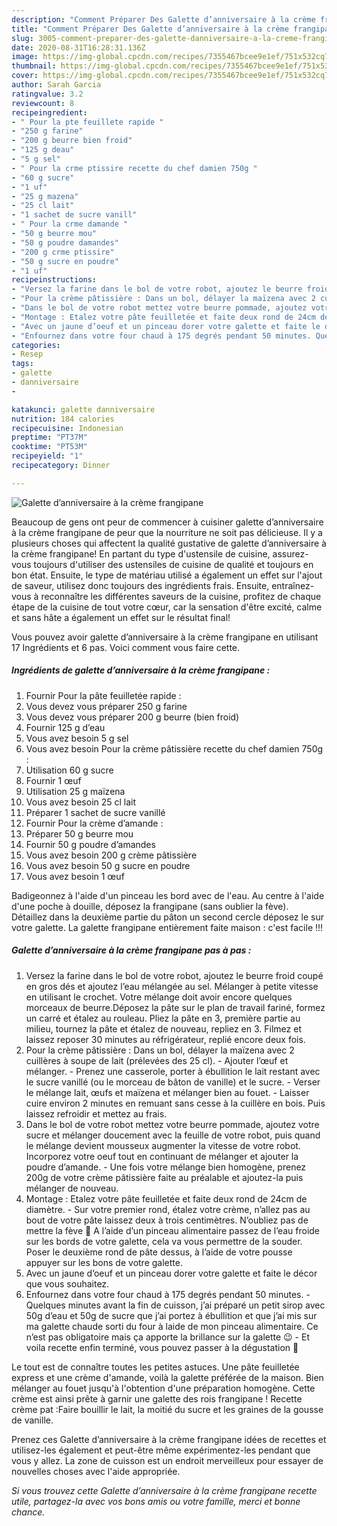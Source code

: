 ```yaml
---
description: "Comment Préparer Des Galette d’anniversaire à la crème frangipane"
title: "Comment Préparer Des Galette d’anniversaire à la crème frangipane"
slug: 3005-comment-preparer-des-galette-danniversaire-a-la-creme-frangipane
date: 2020-08-31T16:28:31.136Z
image: https://img-global.cpcdn.com/recipes/7355467bcee9e1ef/751x532cq70/galette-danniversaire-a-la-creme-frangipane-photo-principale-de-la-recette.jpg
thumbnail: https://img-global.cpcdn.com/recipes/7355467bcee9e1ef/751x532cq70/galette-danniversaire-a-la-creme-frangipane-photo-principale-de-la-recette.jpg
cover: https://img-global.cpcdn.com/recipes/7355467bcee9e1ef/751x532cq70/galette-danniversaire-a-la-creme-frangipane-photo-principale-de-la-recette.jpg
author: Sarah Garcia
ratingvalue: 3.2
reviewcount: 8
recipeingredient:
- " Pour la pte feuillete rapide "
- "250 g farine"
- "200 g beurre bien froid"
- "125 g deau"
- "5 g sel"
- " Pour la crme ptissire recette du chef damien 750g "
- "60 g sucre"
- "1 uf"
- "25 g mazena"
- "25 cl lait"
- "1 sachet de sucre vanill"
- " Pour la crme damande "
- "50 g beurre mou"
- "50 g poudre damandes"
- "200 g crme ptissire"
- "50 g sucre en poudre"
- "1 uf"
recipeinstructions:
- "Versez la farine dans le bol de votre robot, ajoutez le beurre froid coupé en gros dés et ajoutez l’eau mélangée au sel. Mélanger à petite vitesse en utilisant le crochet. Votre mélange doit avoir encore quelques morceaux de beurre.Déposez la pâte sur le plan de travail fariné, formez un carré et étalez au rouleau. Pliez la pâte en 3, première partie au milieu, tournez la pâte et étalez de nouveau, repliez en 3. Filmez et laissez reposer 30 minutes au réfrigérateur, replié encore deux fois."
- "Pour la crème pâtissière : Dans un bol, délayer la maïzena avec 2 cuillères à soupe de lait (prélevées des 25 cl). Ajouter l’œuf et mélanger. Prenez une casserole, porter à ébullition le lait restant avec le sucre vanillé (ou le morceau de bâton de vanille) et le sucre. Verser le mélange lait, œufs et maïzena et mélanger bien au fouet. Laisser cuire environ 2 minutes en remuant sans cesse à la cuillère en bois. Puis laissez refroidir et mettez au frais."
- "Dans le bol de votre robot mettez votre beurre pommade, ajoutez votre sucre et mélanger doucement avec la feuille de votre robot, puis quand le mélange devient mousseux augmenter la vitesse de votre robot. Incorporez votre oeuf tout en continuant de mélanger et ajouter la poudre d’amande. Une fois votre mélange bien homogène, prenez 200g de votre crème pâtissière faite au préalable et ajoutez-la puis mélanger de nouveau."
- "Montage : Etalez votre pâte feuilletée et faite deux rond de 24cm de diamètre. Sur votre premier rond, étalez votre crème, n’allez pas au bout de votre pâte laissez deux à trois centimètres. N’oubliez pas de mettre la fève 🙂 A l’aide d’un pinceau alimentaire passez de l’eau froide sur les bords de votre galette, cela va vous permettre de la souder. Poser le deuxième rond de pâte dessus, à l’aide de votre pousse appuyer sur les bons de votre galette."
- "Avec un jaune d’oeuf et un pinceau dorer votre galette et faite le décor que vous souhaitez."
- "Enfournez dans votre four chaud à 175 degrés pendant 50 minutes. Quelques minutes avant la fin de cuisson, j’ai préparé un petit sirop avec 50g d’eau et 50g de sucre que j’ai portez à ébullition et que j’ai mis sur ma galette chaude sorti du four à laide de mon pinceau alimentaire. Ce n’est pas obligatoire mais ça apporte la brillance sur la galette 😉 Et voila recette enfin terminé, vous pouvez passer à la dégustation 🙂"
categories:
- Resep
tags:
- galette
- danniversaire
- 

katakunci: galette danniversaire  
nutrition: 184 calories
recipecuisine: Indonesian
preptime: "PT37M"
cooktime: "PT53M"
recipeyield: "1"
recipecategory: Dinner

---
```



![Galette d’anniversaire à la crème frangipane](https://img-global.cpcdn.com/recipes/7355467bcee9e1ef/751x532cq70/galette-danniversaire-a-la-creme-frangipane-photo-principale-de-la-recette.jpg)

Beaucoup de gens ont peur de commencer à cuisiner galette d’anniversaire à la crème frangipane de peur que la nourriture ne soit pas délicieuse. Il y a plusieurs choses qui affectent la qualité gustative de galette d’anniversaire à la crème frangipane! En partant du type d'ustensile de cuisine, assurez-vous toujours d'utiliser des ustensiles de cuisine de qualité et toujours en bon état. Ensuite, le type de matériau utilisé a également un effet sur l'ajout de saveur, utilisez donc toujours des ingrédients frais. Ensuite, entraînez-vous à reconnaître les différentes saveurs de la cuisine, profitez de chaque étape de la cuisine de tout votre cœur, car la sensation d'être excité, calme et sans hâte a également un effet sur le résultat final!

<!--inarticleads1-->

Vous pouvez avoir galette d’anniversaire à la crème frangipane en utilisant 17 Ingrédients et 6 pas. Voici comment vous faire cette.

##### Ingrédients de galette d’anniversaire à la crème frangipane :

1. Fournir  Pour la pâte feuilletée rapide :
1. Vous devez vous préparer 250 g farine
1. Vous devez vous préparer 200 g beurre (bien froid)
1. Fournir 125 g d’eau
1. Vous avez besoin 5 g sel
1. Vous avez besoin  Pour la crème pâtissière recette du chef damien 750g :
1. Utilisation 60 g sucre
1. Fournir 1 œuf
1. Utilisation 25 g maïzena
1. Vous avez besoin 25 cl lait
1. Préparer 1 sachet de sucre vanillé
1. Fournir  Pour la crème d’amande :
1. Préparer 50 g beurre mou
1. Fournir 50 g poudre d’amandes
1. Vous avez besoin 200 g crème pâtissière
1. Vous avez besoin 50 g sucre en poudre
1. Vous avez besoin 1 œuf


Badigeonnez à l&#39;aide d&#39;un pinceau les bord avec de l&#39;eau. Au centre à l&#39;aide d&#39;une poche à douille, déposez la frangipane (sans oublier la fève). Détaillez dans la deuxième partie du pâton un second cercle déposez le sur votre galette. La galette frangipane entièrement faite maison : c&#39;est facile !!! 

<!--inarticleads2-->

##### Galette d’anniversaire à la crème frangipane pas à pas :

1. Versez la farine dans le bol de votre robot, ajoutez le beurre froid coupé en gros dés et ajoutez l’eau mélangée au sel. Mélanger à petite vitesse en utilisant le crochet. Votre mélange doit avoir encore quelques morceaux de beurre.Déposez la pâte sur le plan de travail fariné, formez un carré et étalez au rouleau. Pliez la pâte en 3, première partie au milieu, tournez la pâte et étalez de nouveau, repliez en 3. Filmez et laissez reposer 30 minutes au réfrigérateur, replié encore deux fois.
1. Pour la crème pâtissière : Dans un bol, délayer la maïzena avec 2 cuillères à soupe de lait (prélevées des 25 cl). - Ajouter l’œuf et mélanger. - Prenez une casserole, porter à ébullition le lait restant avec le sucre vanillé (ou le morceau de bâton de vanille) et le sucre. - Verser le mélange lait, œufs et maïzena et mélanger bien au fouet. - Laisser cuire environ 2 minutes en remuant sans cesse à la cuillère en bois. Puis laissez refroidir et mettez au frais.
1. Dans le bol de votre robot mettez votre beurre pommade, ajoutez votre sucre et mélanger doucement avec la feuille de votre robot, puis quand le mélange devient mousseux augmenter la vitesse de votre robot. Incorporez votre oeuf tout en continuant de mélanger et ajouter la poudre d’amande. - Une fois votre mélange bien homogène, prenez 200g de votre crème pâtissière faite au préalable et ajoutez-la puis mélanger de nouveau.
1. Montage : Etalez votre pâte feuilletée et faite deux rond de 24cm de diamètre. - Sur votre premier rond, étalez votre crème, n’allez pas au bout de votre pâte laissez deux à trois centimètres. N’oubliez pas de mettre la fève 🙂 A l’aide d’un pinceau alimentaire passez de l’eau froide sur les bords de votre galette, cela va vous permettre de la souder. Poser le deuxième rond de pâte dessus, à l’aide de votre pousse appuyer sur les bons de votre galette.
1. Avec un jaune d’oeuf et un pinceau dorer votre galette et faite le décor que vous souhaitez.
1. Enfournez dans votre four chaud à 175 degrés pendant 50 minutes. - Quelques minutes avant la fin de cuisson, j’ai préparé un petit sirop avec 50g d’eau et 50g de sucre que j’ai portez à ébullition et que j’ai mis sur ma galette chaude sorti du four à laide de mon pinceau alimentaire. Ce n’est pas obligatoire mais ça apporte la brillance sur la galette 😉 - Et voila recette enfin terminé, vous pouvez passer à la dégustation 🙂


Le tout est de connaître toutes les petites astuces. Une pâte feuilletée express et une crème d&#39;amande, voilà la galette préférée de la maison. Bien mélanger au fouet jusqu&#39;à l&#39;obtention d&#39;une préparation homogène. Cette crème est ainsi prête à garnir une galette des rois frangipane ! Recette crème pat :Faire bouillir le lait, la moitié du sucre et les graines de la gousse de vanille. 

<!--inarticleads1-->

<p>
Prenez ces Galette d’anniversaire à la crème frangipane idées de recettes et utilisez-les également et peut-être même expérimentez-les pendant que vous y allez. La zone de cuisson est un endroit merveilleux pour essayer de nouvelles choses avec l'aide appropriée.
</p>

<p>
<i>Si vous trouvez cette Galette d’anniversaire à la crème frangipane recette utile, partagez-la avec vos bons amis ou votre famille, merci et bonne chance.</i>
</p>
